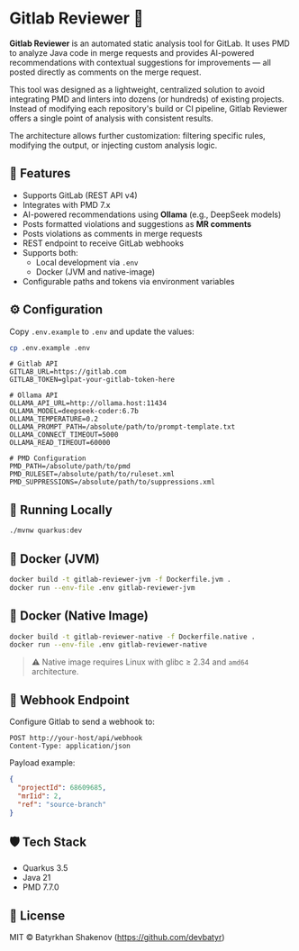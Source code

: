 Gitlab Reviewer 🤖
======================

**Gitlab Reviewer** is an automated static analysis tool for GitLab. It uses PMD to analyze Java code in merge requests and provides AI-powered recommendations with contextual suggestions for improvements — all posted directly as comments on the merge request.

This tool was designed as a lightweight, centralized solution to avoid integrating PMD and linters into dozens (or hundreds) of existing projects. Instead of modifying each repository's build or CI pipeline, Gitlab Reviewer offers a single point of analysis with consistent results.

The architecture allows further customization: filtering specific rules, modifying the output, or injecting custom analysis logic.

🚀 Features
-----------
- Supports GitLab (REST API v4)
- Integrates with PMD 7.x
- AI-powered recommendations using **Ollama** (e.g., DeepSeek models)
- Posts formatted violations and suggestions as **MR comments**
- Posts violations as comments in merge requests
- REST endpoint to receive GitLab webhooks
- Supports both:
    - Local development via `.env`
    - Docker (JVM and native-image)
- Configurable paths and tokens via environment variables

⚙️ Configuration
----------------
Copy `.env.example` to `.env` and update the values:

```bash
cp .env.example .env
```

```env
# Gitlab API
GITLAB_URL=https://gitlab.com
GITLAB_TOKEN=glpat-your-gitlab-token-here

# Ollama API
OLLAMA_API_URL=http://ollama.host:11434
OLLAMA_MODEL=deepseek-coder:6.7b
OLLAMA_TEMPERATURE=0.2
OLLAMA_PROMPT_PATH=/absolute/path/to/prompt-template.txt
OLLAMA_CONNECT_TIMEOUT=5000
OLLAMA_READ_TIMEOUT=60000

# PMD Configuration
PMD_PATH=/absolute/path/to/pmd
PMD_RULESET=/absolute/path/to/ruleset.xml
PMD_SUPPRESSIONS=/absolute/path/to/suppressions.xml
```

🔧 Running Locally
------------------

```bash
./mvnw quarkus:dev
```

🐳 Docker (JVM)
---------------

```bash
docker build -t gitlab-reviewer-jvm -f Dockerfile.jvm .
docker run --env-file .env gitlab-reviewer-jvm
```

🐳 Docker (Native Image)
------------------------

```bash
docker build -t gitlab-reviewer-native -f Dockerfile.native .
docker run --env-file .env gitlab-reviewer-native
```

> ⚠️ Native image requires Linux with glibc ≥ 2.34 and `amd64` architecture.

📩 Webhook Endpoint
-------------------

Configure Gitlab to send a webhook to:

```
POST http://your-host/api/webhook
Content-Type: application/json
```

Payload example:

```json
{
  "projectId": 68609685,
  "mrIid": 2,
  "ref": "source-branch"
}
```

🛡️ Tech Stack
--------------

- Quarkus 3.5
- Java 21
- PMD 7.7.0

📄 License
----------

MIT © Batyrkhan Shakenov (https://github.com/devbatyr)